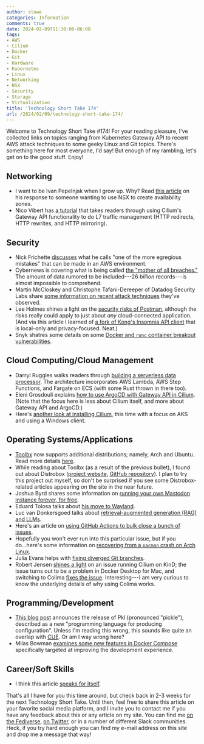 ```yaml
---
author: slowe
categories: Information
comments: true
date: 2024-02-09T11:30:00-06:00
tags:
- AWS
- Cilium
- Docker
- Git
- Hardware
- Kubernetes
- Linux
- Networking
- NSX
- Security
- Storage
- Virtualization
title: 'Technology Short Take 174'
url: /2024/02/09/technology-short-take-174/
---
```


Welcome to Technology Short Take #174! For your reading pleasure, I've collected links on topics ranging from Kubernetes Gateway API to recent AWS attack techniques to some geeky Linux and Git topics. There's something here for most everyone, I'd say! But enough of my rambling, let's get on to the good stuff. Enjoy!<!--more-->

## Networking

* I want to be Ivan Pepelnjak when I grow up. Why? Read [this article][link-10] on his response to someone wanting to use NSX to create availability zones.
* Nico Vibert has [a tutorial][link-19] that takes readers through using Cilium's Gateway API functionality to do L7 traffic management (HTTP redirects, HTTP rewrites, and HTTP mirroring).

## Security

* Nick Frichette [discusses][link-11] what he calls "one of the more egregious mistakes" that can be made in an AWS environment.
* Cybernews is covering what is being called [the "mother of all breaches."][link-12] The amount of data rumored to be included---26 _billion_ records---is almost impossible to comprehend.
* Martin McCloskey and Christophe Tafani-Dereeper of Datadog Security Labs share [some information on recent attack techniques][link-13] they've observed.
* Lee Holmes shines a light on the [security risks of Postman][link-15], although the risks really could apply to just about _any_ cloud-connected application. (And via this article I learned of [a fork of Kong's Insomnia API client][link-16] that is local-only and privacy-focused. Neat.)
* Snyk shatres some details on some [Docker and `runc` container breakout vulnerabilities][link-17].

## Cloud Computing/Cloud Management

* Darryl Ruggles walks readers through [building a serverless data processor][link-9]. The architecture incorporates AWS Lambda, AWS Step Functions, and Fargate on ECS (with some Rust thrown in there too).
* Eleni Grosdouli explains [how to use ArgoCD with Gateway API in Cilium][link-24]. (Note that the focus here is less about Cilium itself, and more about Gateway API and ArgoCD.)
* Here's [another look at installing Cilium][link-27], this time with a focus on AKS and using a Windows client.

## Operating Systems/Applications

* [Toolbx][link-1] now supports additional distributions; namely, Arch and Ubuntu. Read more details [here][link-2].
* While reading about Toolbx (as a result of the previous bullet), I found out about Distrobox ([project website][link-3], [GitHub repository][link-4]). I plan to try this project out myself, so don't be surprised if you see some Distrobox-related articles appearing on the site in the near future.
* Joshua Byrd shares some information on [running your own Mastodon instance forever, for free][link-5].
* Eduard Tolosa talks about [his move to Wayland][link-6].
* Luc van Donkersgoed talks about [retrieval-augmented generation (RAG) and LLMs][link-7].
* Here's an article on [using GitHub Actions to bulk close a bunch of issues][link-8].
* Hopefully you won't ever run into this particular issue, but if you do...here's some information on [recovering from a `pacman` crash on Arch Linux][link-14].
* Julia Evans helps with [fixing diverged Git branches][link-18].
* Robert Jensen [shines a light][link-20] on an issue running Cilium on KinD; the issue turns out to be a problem in Docker Desktop for Mac, and switching to Colima [fixes the issue][link-21]. Interesting---I am very curious to know the underlying details of why using Colima works.

## Programming/Development

* [This blog post][link-22] announces the release of Pkl (pronounced "pickle"), described as a new "programming language for producing configuration". Unless I'm reading this wrong, this sounds like quite an overlap with [CUE][link-26]. Or am I way wrong here?
* Milas Bowman [examines some new features in Docker Compose][link-25] specifically targeted at improving the development experience.

## Career/Soft Skills

* I think this article [speaks for itself][link-23].

That's all I have for you this time around, but check back in 2-3 weeks for the next Technology Short Take. Until then, feel free to share this article on your favorite social media platform, and I invite you to contact me if you have any feedback about this or any article on my site. You can find me [on the Fediverse][link-30], [on Twitter][link-99], or in a number of different Slack communities. Heck, if you try hard enough you can find my e-mail address on this site and drop me a message that way!

[link-1]: https://containertoolbx.org/
[link-2]: https://debarshiray.wordpress.com/2024/01/20/toolbx-now-offers-built-in-support-for-arch-linux-and-ubuntu/
[link-3]: https://distrobox.it/
[link-4]: https://github.com/89luca89/distrobox/
[link-5]: https://josh.is-cool.dev/running-a-mastodon-instance-entirely-free-forever/
[link-6]: https://www.edu4rdshl.dev/posts/my-move-to-wayland-it-s-finally-ready/
[link-7]: https://lucvandonkersgoed.com/2023/12/11/retrieval-augmented-generation-rag-simply-explained/
[link-8]: https://dev.to/github/how-i-bulk-closed-1000-github-issues-with-github-actions-d3b
[link-9]: https://darryl-ruggles.cloud/serverless-data-processor-using-aws-lambda-step-functions-and-fargate-on-ecs-with-rust
[link-10]: https://blog.ipspace.net/2024/01/vmware-nsx-availability-zones.html
[link-11]: https://hackingthe.cloud/aws/exploitation/Misconfigured_Resource-Based_Policies/misconfigured_iam_role_trust_policy_wildcard_principal/
[link-12]: https://cybernews.com/security/billions-passwords-credentials-leaked-mother-of-all-breaches/
[link-13]: https://securitylabs.datadoghq.com/articles/tales-from-the-cloud-trenches-ecs-crypto-mining/
[link-14]: https://underlap.org/recovering-from-a-pacman-crash-on-arch-linux
[link-15]: https://www.leeholmes.com/security-risks-of-postman/
[link-16]: https://github.com/ArchGPT/insomnium
[link-17]: https://snyk.io/blog/leaky-vessels-docker-runc-container-breakout-vulnerabilities/
[link-18]: https://jvns.ca/blog/2024/02/01/dealing-with-diverged-git-branches/
[link-19]: https://isovalent.com/blog/post/tutorial-redirect-rewrite-and-mirror-http-requests-with-cilium-gateway-api/
[link-20]: https://www.robert-jensen.dk/posts/2024-fixing-cilium-with-kind/
[link-21]: https://github.com/cilium/cilium/issues/30278
[link-22]: https://pkl-lang.org/blog/introducing-pkl.html
[link-23]: https://jmetz.com/2024/02/of-scheiss-and-men/
[link-24]: https://medium.com/@eleni.grosdouli/argocd-deployment-on-rke2-with-cilium-gateway-api-ab1769cc28a3
[link-25]: https://www.docker.com/blog/scaling-docker-compose-up/
[link-26]: https://cuelang.org/
[link-27]: https://observability-360.com/docs/ViewDocument?id=cilium-aks-getting-started
[link-30]: https://fosstodon.org/@scottslowe
[link-99]: https://twitter.com/scott_lowe
